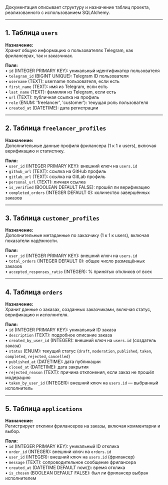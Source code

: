 Документация описывает структуру и назначение таблиц проекта, реализованного с использованием SQLAlchemy.

---

## 1. Таблица `users`  
**Назначение:**  
Хранит общую информацию о пользователях Telegram, как фрилансерах, так и заказчиках.

**Поля:**  
• `id` (INTEGER PRIMARY KEY): уникальный идентификатор пользователя  
• `telegram_id` (BIGINT UNIQUE): Telegram ID пользователя  
• `username` (TEXT): username пользователя, если есть  
• `first_name` (TEXT): имя из Telegram, если есть  
• `last_name` (TEXT): фамилия из Telegram, если есть  
• `url` (TEXT): публичная ссылка на профиль  
• `role` (ENUM: 'freelancer', 'customer'): текущая роль пользователя  
• `created_at` (DATETIME): дата регистрации

---

## 2. Таблица `freelancer_profiles`  
**Назначение:**  
Дополнительные данные профиля фрилансера (1 к 1 к users), включая верификацию и статистику.

**Поля:**  
• `user_id` (INTEGER PRIMARY KEY): внешний ключ на `users.id`  
• `github_url` (TEXT): ссылка на GitHub профиль  
• `gitlab_url` (TEXT): ссылка на GitLab профиль  
• `personal_url` (TEXT): личная ссылка  
• `is_verified` (BOOLEAN DEFAULT FALSE): прошёл ли верификацию  
• `completed_orders` (INTEGER DEFAULT 0): количество завершённых заказов

---

## 3. Таблица `customer_profiles`  
**Назначение:**  
Дополнительные метаданные по заказчику (1 к 1 к users), включая показатели надёжности.

**Поля:**  
• `user_id` (INTEGER PRIMARY KEY): внешний ключ на `users.id`  
• `total_orders` (INTEGER DEFAULT 0): общее число размещённых заказов  
• `accepted_responses_ratio` (INTEGER): % принятых откликов от всех  

---

## 4. Таблица `orders`  
**Назначение:**  
Хранит данные о заказах, созданных заказчиками, включая статус, верификацию и исполнителя.

**Поля:**  
• `id` (INTEGER PRIMARY KEY): уникальный ID заказа  
• `description` (TEXT): подробное описание заказа  
• `created_by_user_id` (INTEGER): внешний ключ на `users.id` (создатель заказа)  
• `status` (ENUM): текущий статус (`draft`, `moderation`, `published`, `taken`, `completed`, `rejected`, `cancelled`)  
• `published_at` (DATETIME): дата публикации  
• `closed_at` (DATETIME): дата закрытия  
• `rejected_reason` (TEXT): причина отклонения, если заказ не прошёл модерацию  
• `taken_by_user_id` (INTEGER): внешний ключ на `users.id` — выбранный исполнитель  

---

## 5. Таблица `applications`  
**Назначение:**  
Регистрирует отклики фрилансеров на заказы, включая комментарии и выбор.

**Поля:**  
• `id` (INTEGER PRIMARY KEY): уникальный ID отклика  
• `order_id` (INTEGER): внешний ключ на `orders.id`  
• `user_id` (INTEGER): внешний ключ на `users.id` (фрилансер)  
• `message` (TEXT): сопроводительное сообщение фрилансера  
• `created_at` (DATETIME DEFAULT now()): время отклика  
• `is_chosen` (BOOLEAN DEFAULT FALSE): был ли фрилансер выбран исполнителем